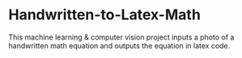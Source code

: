 # Handwritten-to-Latex-Math
This machine learning &amp; computer vision project inputs a photo of a handwritten math equation and outputs the equation in latex code. 
